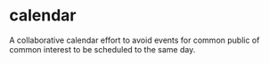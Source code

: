 # calendar
A collaborative calendar effort to avoid events for common public of common interest to be scheduled to the same day.
